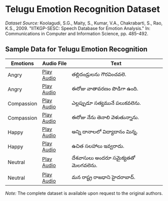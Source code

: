 
# Telugu Emotion Recognition Dataset

*Dataset Source:* Koolagudi, S.G., Maity, S., Kumar, V.A., Chakrabarti, S., Rao, K.S., 2009.
"IITKGP-SESC: Speech Database for Emotion Analysis."
In: Communications in Computer and Information Science, pp. 485–492.

## Sample Data for Telugu Emotion Recognition

|Emotions | Audio File | Text |
|---------|------------|------|
|Angry| [Play Audio](https://github.com/AKA-18/Enhancing-Emotion-Recognition-in-Low-Resource-Languages-A-Multimodal-Approach/assets/101402724/d98f1e46-9d52-4ca3-ad76-2aa38ede5c8c) | తల్లిదండ్రులను గౌరవించవలె. |
|Angry| [Play Audio](https://github.com/AKA-18/Enhancing-Emotion-Recognition-in-Low-Resource-Languages-A-Multimodal-Approach/assets/101402724/6a6958bd-3431-4f48-a63b-6a9b69f33517) | ఈరోజు వాతావరణం పొడిగా ఉంది. |
|Compassion| [Play Audio](https://github.com/AKA-18/Enhancing-Emotion-Recognition-in-Low-Resource-Languages-A-Multimodal-Approach/assets/101402724/5c3cb327-0c9c-4ff7-8771-2e00c85ce5b2) |ఎల్లప్పుడూ సత్యమునే పలుకవలెను.  |
|Compassion| [Play Audio](https://github.com/AKA-18/Enhancing-Emotion-Recognition-in-Low-Resource-Languages-A-Multimodal-Approach/assets/101402724/4645b891-bd7b-4db9-9c2d-74e21cbb064f) | ఈరోజు నేను తెనాలి వెళుతున్నాను. |
|Happy| [Play Audio](https://github.com/AKA-18/Enhancing-Emotion-Recognition-in-Low-Resource-Languages-A-Multimodal-Approach/assets/101402724/3a8f098f-b59b-4d4c-9252-8dcd81345323) | అన్ని దానాలలో విద్యాదానం మిన్న. |
|Happy| [Play Audio](https://github.com/AKA-18/Enhancing-Emotion-Recognition-in-Low-Resource-Languages-A-Multimodal-Approach/assets/101402724/24e9ea3e-1aaa-42c2-8f83-44e8486901ca) | ఉచిత సలహాలు ఇవ్వరాదు. |
|Neutral| [Play Audio](https://github.com/AKA-18/Enhancing-Emotion-Recognition-in-Low-Resource-Languages-A-Multimodal-Approach/assets/101402724/e40a94fa-a728-4547-b7f1-21107cb68046) | దేశవాసులు అందరూ సమైక్యతతో మెలగవలెను.  |
|Neutral| [Play Audio](https://github.com/AKA-18/Enhancing-Emotion-Recognition-in-Low-Resource-Languages-A-Multimodal-Approach/assets/101402724/5decec7c-4ee2-4289-a442-0956a6bfb4c8) |మన రాష్ట్ర రాజధాని హైదరాబాద్.  |


*Note:* The complete dataset is available upon request to the original authors.







































